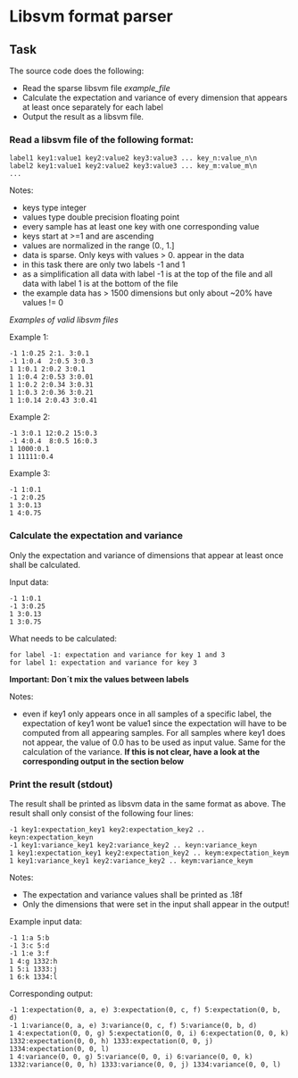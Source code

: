 Libsvm format parser
============

## Task

The source code does the following:
 * Read the sparse libsvm file *example_file*
 * Calculate the expectation and variance of every dimension that appears at least once separately for each label
 * Output the result as a libsvm file.


### Read a libsvm file of the following format: 

```
label1 key1:value1 key2:value2 key3:value3 ... key_n:value_n\n 
label2 key1:value1 key2:value2 key3:value3 ... key_m:value_m\n 
...
```

Notes: 
 * keys type integer
 * values type double precision floating point
 * every sample has at least one key with one corresponding value
 * keys start at >=1 and are ascending
 * values are normalized in the range (0., 1.]
 * data is sparse. Only keys with values > 0. appear in the data
 * in this task there are only two labels -1 and 1
 * as a simplification all data with label -1 is at the top of the file and all data with label 1 is at the bottom of the file
 * the example data has > 1500 dimensions but only about ~20% have values != 0

_Examples of valid libsvm files_

Example 1:
```
-1 1:0.25 2:1. 3:0.1
-1 1:0.4  2:0.5 3:0.3
1 1:0.1 2:0.2 3:0.1
1 1:0.4 2:0.53 3:0.01
1 1:0.2 2:0.34 3:0.31
1 1:0.3 2:0.36 3:0.21
1 1:0.14 2:0.43 3:0.41
```

Example 2:
```
-1 3:0.1 12:0.2 15:0.3
-1 4:0.4  8:0.5 16:0.3
1 1000:0.1
1 11111:0.4
```

Example 3:
```
-1 1:0.1
-1 2:0.25
1 3:0.13
1 4:0.75
```

### Calculate the expectation and variance

Only the expectation and variance of dimensions that appear at least once shall be calculated.

Input data:
```
-1 1:0.1
-1 3:0.25
1 3:0.13
1 3:0.75
```

What needs to be calculated:

```
for label -1: expectation and variance for key 1 and 3
for label 1: expectation and variance for key 3
```

**Important: Don´t mix the values between labels**

Notes:
 * even if key1 only appears once in all samples of a specific label, the expectation of key1 wont be value1 since the expectation will have to be computed from all appearing samples. For all samples where key1 does not appear, the value of 0.0 has to be used as input value. Same for the calculation of the variance. **If this is not clear, have a look at the corresponding output in the section below**

### Print the result (stdout)

The result shall be printed as libsvm data in the same format as above.
The result shall only consist of the following four lines:

```
-1 key1:expectation_key1 key2:expectation_key2 .. keyn:expectation_keyn
-1 key1:variance_key1 key2:variance_key2 .. keyn:variance_keyn
1 key1:expectation_key1 key2:expectation_key2 .. keym:expectation_keym
1 key1:variance_key1 key2:variance_key2 .. keym:variance_keym
```

Notes:
 * The expectation and variance values shall be printed as .18f
 * Only the dimensions that were set in the input shall appear in the output!

Example input data:
```
-1 1:a 5:b
-1 3:c 5:d
-1 1:e 3:f
1 4:g 1332:h
1 5:i 1333:j
1 6:k 1334:l
```

Corresponding output:
```
-1 1:expectation(0, a, e) 3:expectation(0, c, f) 5:expectation(0, b, d)
-1 1:variance(0, a, e) 3:variance(0, c, f) 5:variance(0, b, d)
1 4:expectation(0, 0, g) 5:expectation(0, 0, i) 6:expectation(0, 0, k) 1332:expectation(0, 0, h) 1333:expectation(0, 0, j) 1334:expectation(0, 0, l)
1 4:variance(0, 0, g) 5:variance(0, 0, i) 6:variance(0, 0, k) 1332:variance(0, 0, h) 1333:variance(0, 0, j) 1334:variance(0, 0, l)
```


